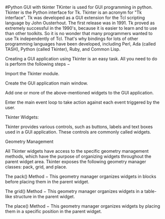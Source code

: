 #Python GUI with tkinter
TKinter is used for GUI programming in python.
Tkinter is the Python interface for Tk. Tkinter is an acronym for "Tk interface". 
Tk was developed as a GUI extension for the Tcl scripting language by John Ousterhout. 
The first release was in 1991. Tk proved as extremely successful in the 1990's, 
because it is easier to learn and to use than other toolkits. 
So it is no wonder that many programmers wanted to use Tk independently of Tcl. 
That's why bindings for lots of other programming languages have been developed, 
including Perl, Ada (called TASH), Python (called Tkinter), Ruby, and Common Lisp.

Creating a GUI application using Tkinter is an easy task. All you need to do is
 perform the following steps −

Import the Tkinter module.

Create the GUI application main window.

Add one or more of the above-mentioned widgets to the GUI application.

Enter the main event loop to take action against each event triggered by the user.


Tkinter Widgets:

Tkinter provides various controls, such as buttons, labels and text boxes used 
in a GUI application. These controls are commonly called widgets.


Geometry Management

All Tkinter widgets have access to the specific geometry management methods,
which have the purpose of organizing widgets throughout the parent widget
area. Tkinter exposes the following geometry manager classes: pack, grid, 
and place.

The pack() Method − This geometry manager organizes widgets in blocks before 
placing them in the parent widget.

The grid() Method − This geometry manager organizes widgets in a table-like 
structure in the parent widget.

The place() Method − This geometry manager organizes widgets by placing them 
in a specific position in the parent widget.


